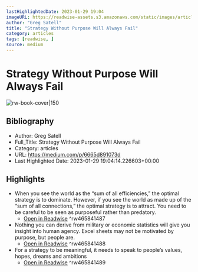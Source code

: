```yaml
---
lastHighlightedDate: 2023-01-29 19:04
imageURL: https://readwise-assets.s3.amazonaws.com/static/images/article4.6bc1851654a0.png
author: "Greg Satell"
title: "Strategy Without Purpose Will Always Fail"
category: articles
tags: [readwise, ]
source: medium
---
```

# Strategy Without Purpose Will Always Fail

![rw-book-cover|150](https://readwise-assets.s3.amazonaws.com/static/images/article4.6bc1851654a0.png)

## Bibliography
- Author: Greg Satell
- Full_Title: Strategy Without Purpose Will Always Fail
- Category: articles
- URL: https://medium.com/p/6665d891073d
- Last Highlighted Date: 2023-01-29 19:04:14.226603+00:00

## Highlights
- When you see the world as the “sum of all efficiencies,” the optimal strategy is to dominate. However, if you see the world as made up of the “sum of all connections,” the optimal strategy is to attract. You need to be careful to be seen as purposeful rather than predatory.
    - [Open in Readwise](https://readwise.io/open/465841487)
^rw465841487
- Nothing you can derive from military or economic statistics will give you insight into human agency. Excel sheets may not be motivated by purpose, but people are.
    - [Open in Readwise](https://readwise.io/open/465841488)
^rw465841488
- For a strategy to be meaningful, it needs to speak to people’s values, hopes, dreams and ambitions
    - [Open in Readwise](https://readwise.io/open/465841489)
^rw465841489


